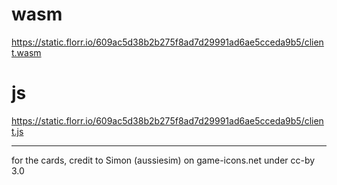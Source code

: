 # wasm
https://static.florr.io/609ac5d38b2b275f8ad7d29991ad6ae5cceda9b5/client.wasm

# js
https://static.florr.io/609ac5d38b2b275f8ad7d29991ad6ae5cceda9b5/client.js

-----

for the cards, credit to  Simon (aussiesim) on game-icons.net
under cc-by 3.0
